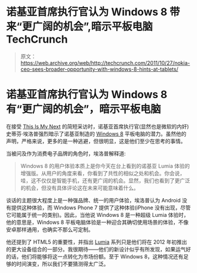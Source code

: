 # 诺基亚首席执行官认为 Windows 8 带来“更广阔的机会”,暗示平板电脑 TechCrunch

> 原文：<https://web.archive.org/web/http://techcrunch.com/2011/10/27/nokia-ceo-sees-broader-opportunity-with-windows-8-hints-at-tablets/>

# 诺基亚首席执行官认为 Windows 8 有“更广阔的机会”，暗示平板电脑

在接受 [This Is My Next](https://web.archive.org/web/20230204124805/http://thisismynext.com/2011/10/27/stephen-elop-android-criticism-us-launch-windows-phone/) 的简短采访时，诺基亚首席执行官(显然也是微软的内奸)史蒂芬·埃洛普强烈暗示了诺基亚制造的 [Windows 8](beta.techcrunch.com/tag/windows-8/) 平板电脑的潜力。虽然他的声明，严格来说，更多的是一种逃避，但很明显，这是他们至少在思考的事情。

当被问及作为消费电子品牌的角色时，埃洛普解释道:

> Windows 8 的用户体验本质上是你今天在台上看到的诺基亚 Lumia 体验的增强版。从用户的角度来看，你看到了共性的相似之处和机会。你会说，哇，这不仅仅是智能手机，还有更广阔的机会。显然，我们也看到了更广泛的机会，但没有具体评论这在未来可能意味着什么。

谈话的主题很大程度上是一种强品牌、统一的用户体验，埃洛普认为 Android 没有提供这种体验，而 Windows Phone 7 提供了这种体验(iPhone 没有出现，尽管它可能属于统一的类别)。因此，当他说 Windows 8 是一种超级 Lumia 体验时，他的意思是，Windows 8 平板电脑体验是一种迎合其确切使用场景的体验，不像安卓那样通用，也确实不那么可定制。

他还提到了 HTML5 的重要性，并指出 [Lumia](https://web.archive.org/web/20230204124805/https://techcrunch.com/2011/10/26/nokia-debuts-lumia-710-and-lumia-800/) 系列只是他们将在 2012 年初推出的更大设备组合的一部分。我很期待——他们的新设计似乎有所发现，如果运气好的话，他们将能够将这一点转化为市场份额。至于 Windows 8，这种情况还有足够的时间演变，所以我们不要猜测得太广泛。